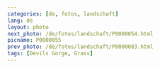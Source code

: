 ```yaml
---
categories: [de, fotos, landschaft]
lang: de
layout: photo
next_photo: /de/fotos/landschaft/P0000054.html
picname: P0000055
prev_photo: /de/fotos/landschaft/P0000083.html
tags: [Devils Gorge, Grass]
---
```

